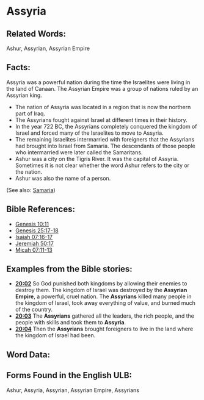 # Assyria

## Related Words:

Ashur, Assyrian, Assyrian Empire

## Facts:

Assyria was a powerful nation during the time the Israelites were living in the land of Canaan. The Assyrian Empire was a group of nations ruled by an Assyrian king.

* The nation of Assyria was located in a region that is now the northern part of Iraq.
* The Assyrians fought against Israel at different times in their history.
* In the year 722 BC, the Assyrians completely conquered the kingdom of Israel and forced many of the Israelites to move to Assyria.
* The remaining Israelites intermarried with foreigners that the Assyrians had brought into Israel from Samaria. The descendants of those people who intermarried were later called the Samaritans.
* Ashur was a city on the Tigris River. It was the capital of Assyria. Sometimes it is not clear whether the word Ashur refers to the city or the nation.
* Ashur was also the name of a person.

(See also: [Samaria](../names/samaria.md))

## Bible References:

* [Genesis 10:11](rc://en/tn/help/gen/10/11)
* [Genesis 25:17-18](rc://en/tn/help/gen/25/17)
* [Isaiah 07:16-17](rc://en/tn/help/isa/07/16)
* [Jeremiah 50:17](rc://en/tn/help/jer/50/17)
* [Micah 07:11-13](rc://en/tn/help/mic/07/11)

## Examples from the Bible stories:

* __[20:02](rc://en/tn/help/obs/20/02)__ So God punished both kingdoms by allowing their enemies to destroy them. The kingdom of Israel was destroyed by the __Assyrian Empire__, a powerful, cruel nation. The __Assyrians__ killed many people in the kingdom of Israel, took away everything of value, and burned much of the country.
* __[20:03](rc://en/tn/help/obs/20/03)__ The __Assyrians__ gathered all the leaders, the rich people, and the people with skills and took them to __Assyria__.
* __[20:04](rc://en/tn/help/obs/20/04)__ Then the __Assyrians__ brought foreigners to live in the land where the kingdom of Israel had been.

## Word Data:

## Forms Found in the English ULB:

Ashur, Assyria, Assyrian, Assyrian Empire, Assyrians

